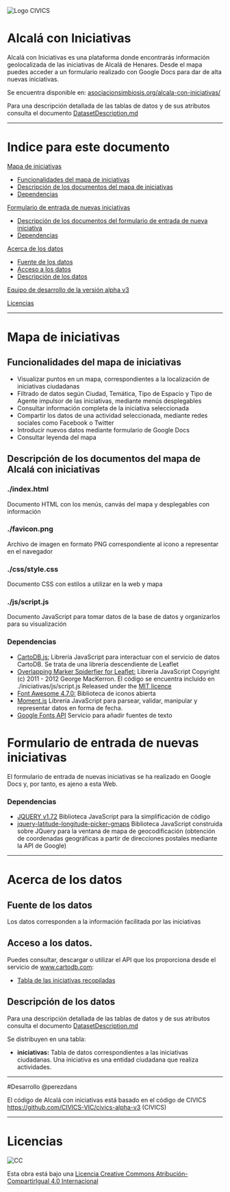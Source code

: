![Logo CIVICS](http://www.viveroiniciativasciudadanas.net/civics/img/civics_logo_medio.png "Imagen del Logo CIVICS")

# Alcalá con Iniciativas

Alcalá con Iniciativas es una plataforma donde encontrarás información geolocalizada de las iniciativas de Alcalá de Henares. Desde el mapa puedes acceder a un formulario realizado con Google Docs para dar de alta nuevas iniciativas.

Se encuentra disponible en: [asociacionsimbiosis.org/alcala-con-iniciativas/](http://asociacionsimbiosis.org/alcala-con-iniciativas/)

Para una descripción detallada de las tablas de datos y de sus atributos consulta el documento [DatasetDescription.md](https://github.com/perezdans/Alcala-con-iniciativas/blob/master/DatasetDescription.md)

---
# Indice para este documento

[Mapa de iniciativas](#mapa-de-iniciativas)

* [Funcionalidades del mapa de iniciativas](#funcionalidades-del-mapa-de-iniciativas)
* [Descripción de los documentos del mapa de iniciativas](#descripción-de-los-documentos-del-mapa-de-iniciativas)
* [Dependencias](#dependencias)

[Formulario de entrada de nuevas iniciativas](#formulario-de-entrada-de-nuevas-iniciativas)

* [Descripción de los documentos del formulario de entrada de nueva iniciativa](#descripción-de-los-documentos-del-formulario-de-entrada-de-nueva-iniciativa)
* [Dependencias](#dependencias-1)


[Acerca de los datos](#acerca-de-los-datos)

* [Fuente de los datos](#fuente-de-los-datos)
* [Acceso a los datos](#acceso-a-los-datos)
* [Descripción de los datos](#descripción-de-los-datos)

[Equipo de desarrollo de la versión alpha v3](#equipo-de-desarrollo-de-la-versión-alpha-v3)

[Licencias](#licencias)

---
# Mapa de iniciativas

## Funcionalidades del mapa de iniciativas

* Visualizar puntos en un mapa, correspondientes a la localización de iniciativas ciudadanas
* Filtrado de datos según Ciudad, Temática, Tipo de Espacio y Tipo de Agente impulsor de las iniciativas, mediante menús desplegables
* Consultar información completa de la iniciativa seleccionada
* Compartir los datos de una actividad seleccionada, mediante redes sociales como Facebook o Twitter
* Introducir nuevos datos mediante formulario de Google Docs
* Consultar leyenda del mapa

## Descripción de los documentos del mapa de Alcalá con iniciativas

### ./index.html
Documento HTML con los menús, canvás del mapa y desplegables con información

### ./favicon.png
Archivo de imagen en formato PNG correspondiente al icono a representar en el navegador

### ./css/style.css
Documento CSS con estilos a utilizar en la web y mapa

### ./js/script.js
Documento JavaScript para tomar datos de la base de datos y organizarlos para su visualización

### Dependencias

* [CartoDB.js:](http://docs.cartodb.com/cartodb-platform/cartodb-js.html) Librería JavaScript para interactuar con el servicio de datos CartoDB. Se trata de una librería descendiente de Leaflet
* [Overlapping Marker Spiderfier  for Leaflet:](https://github.com/jawj/OverlappingMarkerSpiderfier-Leaflet) Librería JavaScript
Copyright (c) 2011 - 2012 George MacKerron. El código se encuentra incluido en ./iniciativas/js/script.js
Released under the [MIT licence](http://opensource.org/licenses/mit-license)
* [Font Awesome 4.7.0:](http://fortawesome.github.io/Font-Awesome/) Biblioteca de iconos abierta
* [Moment.js](http://momentjs.com/) Librería JavaScript para parsear, validar, manipular y representar datos en forma de fecha.
* [Google Fonts API](https://developers.google.com/fonts/) Servicio para añadir fuentes de texto

# Formulario de entrada de nuevas iniciativas

El formulario de entrada de nuevas iniciativas se ha realizado en Google Docs y, por tanto, es ajeno a esta Web.

### Dependencias

* [JQUERY v1.72](http://jquery.com/)
Biblioteca JavaScript para la simplificación de código
* [jquery-latitude-longitude-picker-gmaps](https://github.com/wimagguc/jquery-latitude-longitude-picker-gmaps)
Biblioteca JavaScript  construida sobre JQuery para la ventana de mapa de geocodificación (obtención de coordenadas geográficas a partir de direcciones postales mediante la API de Google)


---
# Acerca de los datos

## Fuente de los datos

Los datos corresponden a la información facilitada por las iniciativas

## Acceso a los datos.

Puedes consultar, descargar o utilizar el API que los proporciona desde el servicio de www.cartodb.com:

* [Tabla de las iniciativas recopiladas](https://alcalaconiniciativas.carto.com/tables/iniciativas_aci_02_2017_n2/public)

## Descripción de los datos

Para una descripción detallada de las tablas de datos y de sus atributos consulta el documento [DatasetDescription.md](https://github.com/perezdans/Alcala-con-iniciativas/blob/master/DatasetDescription.md)

Se distribuyen en una tabla:

* **iniciativas:** Tabla de datos correspondientes a las iniciativas ciudadanas. Una iniciativa es una entidad ciudadana que realiza actividades.

---
#Desarrollo
@perezdans

El código de Alcalá con iniciativas está basado en el código de CIVICS
https://github.com/CIVICS-VIC/civics-alpha-v3 (CIVICS)



---
# Licencias

![CC](https://i.creativecommons.org/l/by-sa/4.0/88x31.png "Imagen del Logo de Creative Commons")

Esta obra está bajo una [Licencia Creative Commons Atribución-CompartirIgual 4.0 Internacional](http://creativecommons.org/licenses/by-sa/4.0/)
